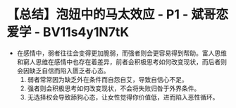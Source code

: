 # 【总结】泡妞中的马太效应 - P1 - 斌哥恋爱学 - BV11s4y1N7tK

-   在感情中，弱者往往会变得更加脆弱，而强者则会更容易得到帮助。富人思维和窮人思维在感情中也存在着差异，前者会积极思考如何改变现状，而后者则会因缺乏自信而陷入匮乏者心态。
    1.  弱者常常因为缺乏外在条件而自怨自艾，导致自信心不足。
    2.  强者则会积极思考如何改变现状，不会将失败归咎于外界条件。
    3.  无选择权会导致舔狗心态，让女性觉得你价值低，进而陷入恶性循环。